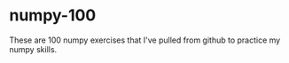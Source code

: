# numpy-100
These are 100 numpy exercises that I've pulled from github to practice my numpy skills. 
